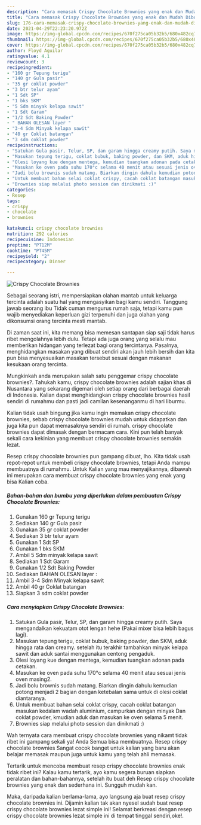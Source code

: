 ```yaml
---
description: "Cara memasak Crispy Chocolate Brownies yang enak dan Mudah Dibuat"
title: "Cara memasak Crispy Chocolate Brownies yang enak dan Mudah Dibuat"
slug: 176-cara-memasak-crispy-chocolate-brownies-yang-enak-dan-mudah-dibuat
date: 2021-04-29T22:23:20.972Z
image: https://img-global.cpcdn.com/recipes/670f275ca05b32b5/680x482cq70/crispy-chocolate-brownies-foto-resep-utama.jpg
thumbnail: https://img-global.cpcdn.com/recipes/670f275ca05b32b5/680x482cq70/crispy-chocolate-brownies-foto-resep-utama.jpg
cover: https://img-global.cpcdn.com/recipes/670f275ca05b32b5/680x482cq70/crispy-chocolate-brownies-foto-resep-utama.jpg
author: Floyd Aguilar
ratingvalue: 4.1
reviewcount: 3
recipeingredient:
- "160 gr Tepung terigu"
- "140 gr Gula pasir"
- "35 gr coklat powder"
- "3 btr telur ayam"
- "1 Sdt SP"
- "1 bks SKM"
- "5 Sdm minyak kelapa sawit"
- "1 Sdt Garam"
- "1/2 Sdt Baking Powder"
- " BAHAN OLESAN layer "
- "3-4 Sdm Minyak kelapa sawit"
- "40 gr Coklat batangan"
- "3 sdm coklat powder"
recipeinstructions:
- "Satukan Gula pasir, Telur, SP, dan garam hingga creamy putih. Saya mengandalkan kekuatam otot lengan hehe (Pakai mixer bisa lebih bagus lagi)."
- "Masukan tepung terigu, coklat bubuk, baking powder, dan SKM, aduk hingga rata dan creamy. setelah itu terakhir tambahkan minyak kelapa sawit dan aduk santai menggunakan centong pengaduk."
- "Olesi loyang kue dengan mentega, kemudian tuangkan adonan pada cetakan."
- "Masukan ke oven pada suhu 170°c selama 40 menit atau sesuai jenis oven masing2."
- "Jadi bolu brownis sudah matang. Biarkan dingin dahulu kemudian potong menjadi 2 bagian dengan ketebalan sama untuk di olesi coklat diantaranya."
- "Untuk membuat bahan selai coklat crispy, cacah coklat batangan masukan kedalam wadah aluminium, campurkan dengan minyak Dan coklat powder, kmudian aduk dan masukan ke oven selama 5 menit."
- "Brownies siap melalui photo session dan dinikmati :)"
categories:
- Resep
tags:
- crispy
- chocolate
- brownies

katakunci: crispy chocolate brownies 
nutrition: 292 calories
recipecuisine: Indonesian
preptime: "PT12M"
cooktime: "PT45M"
recipeyield: "2"
recipecategory: Dinner

---
```



![Crispy Chocolate Brownies](https://img-global.cpcdn.com/recipes/670f275ca05b32b5/680x482cq70/crispy-chocolate-brownies-foto-resep-utama.jpg)

Sebagai seorang istri, mempersiapkan olahan mantab untuk keluarga tercinta adalah suatu hal yang mengasyikan bagi kamu sendiri. Tanggung jawab seorang ibu Tidak cuman mengurus rumah saja, tetapi kamu pun wajib menyediakan keperluan gizi terpenuhi dan juga olahan yang dikonsumsi orang tercinta mesti mantab.

Di zaman  saat ini, kita memang bisa memesan santapan siap saji tidak harus ribet mengolahnya lebih dulu. Tetapi ada juga orang yang selalu mau memberikan hidangan yang terlezat bagi orang tercintanya. Pasalnya, menghidangkan masakan yang dibuat sendiri akan jauh lebih bersih dan kita pun bisa menyesuaikan masakan tersebut sesuai dengan makanan kesukaan orang tercinta. 



Mungkinkah anda merupakan salah satu penggemar crispy chocolate brownies?. Tahukah kamu, crispy chocolate brownies adalah sajian khas di Nusantara yang sekarang digemari oleh setiap orang dari berbagai daerah di Indonesia. Kalian dapat menghidangkan crispy chocolate brownies hasil sendiri di rumahmu dan pasti jadi camilan kesenanganmu di hari liburmu.

Kalian tidak usah bingung jika kamu ingin memakan crispy chocolate brownies, sebab crispy chocolate brownies mudah untuk didapatkan dan juga kita pun dapat memasaknya sendiri di rumah. crispy chocolate brownies dapat dimasak dengan bermacam cara. Kini pun telah banyak sekali cara kekinian yang membuat crispy chocolate brownies semakin lezat.

Resep crispy chocolate brownies pun gampang dibuat, lho. Kita tidak usah repot-repot untuk membeli crispy chocolate brownies, tetapi Anda mampu membuatnya di rumahmu. Untuk Kalian yang mau menyajikannya, dibawah ini merupakan cara membuat crispy chocolate brownies yang enak yang bisa Kalian coba.

<!--inarticleads1-->

##### Bahan-bahan dan bumbu yang diperlukan dalam pembuatan Crispy Chocolate Brownies:

1. Gunakan 160 gr Tepung terigu
1. Sediakan 140 gr Gula pasir
1. Gunakan 35 gr coklat powder
1. Sediakan 3 btr telur ayam
1. Gunakan 1 Sdt SP
1. Gunakan 1 bks SKM
1. Ambil 5 Sdm minyak kelapa sawit
1. Sediakan 1 Sdt Garam
1. Gunakan 1/2 Sdt Baking Powder
1. Sediakan  BAHAN OLESAN layer :
1. Ambil 3-4 Sdm Minyak kelapa sawit
1. Ambil 40 gr Coklat batangan
1. Siapkan 3 sdm coklat powder




<!--inarticleads2-->

##### Cara menyiapkan Crispy Chocolate Brownies:

1. Satukan Gula pasir, Telur, SP, dan garam hingga creamy putih. Saya mengandalkan kekuatam otot lengan hehe (Pakai mixer bisa lebih bagus lagi).
1. Masukan tepung terigu, coklat bubuk, baking powder, dan SKM, aduk hingga rata dan creamy. setelah itu terakhir tambahkan minyak kelapa sawit dan aduk santai menggunakan centong pengaduk.
1. Olesi loyang kue dengan mentega, kemudian tuangkan adonan pada cetakan.
1. Masukan ke oven pada suhu 170°c selama 40 menit atau sesuai jenis oven masing2.
1. Jadi bolu brownis sudah matang. Biarkan dingin dahulu kemudian potong menjadi 2 bagian dengan ketebalan sama untuk di olesi coklat diantaranya.
1. Untuk membuat bahan selai coklat crispy, cacah coklat batangan masukan kedalam wadah aluminium, campurkan dengan minyak Dan coklat powder, kmudian aduk dan masukan ke oven selama 5 menit.
1. Brownies siap melalui photo session dan dinikmati :)




Wah ternyata cara membuat crispy chocolate brownies yang nikamt tidak ribet ini gampang sekali ya! Anda Semua bisa membuatnya. Resep crispy chocolate brownies Sangat cocok banget untuk kalian yang baru akan belajar memasak maupun juga untuk kamu yang telah ahli memasak.

Tertarik untuk mencoba membuat resep crispy chocolate brownies enak tidak ribet ini? Kalau kamu tertarik, ayo kamu segera buruan siapkan peralatan dan bahan-bahannya, setelah itu buat deh Resep crispy chocolate brownies yang enak dan sederhana ini. Sungguh mudah kan. 

Maka, daripada kalian berlama-lama, ayo langsung aja buat resep crispy chocolate brownies ini. Dijamin kalian tak akan nyesel sudah buat resep crispy chocolate brownies lezat simple ini! Selamat berkreasi dengan resep crispy chocolate brownies lezat simple ini di tempat tinggal sendiri,oke!.

